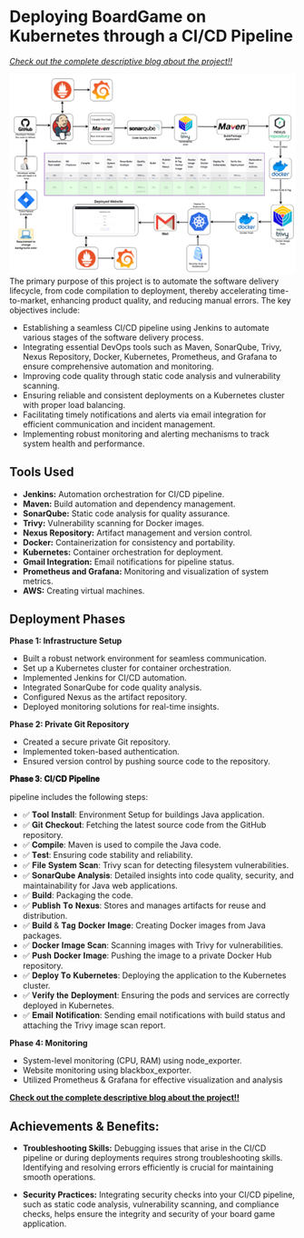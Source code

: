 # Deploying BoardGame on Kubernetes through a CI/CD Pipeline
*[Check out the complete descriptive blog about the project!!](https://drive.google.com/file/d/18o04cllhF501o2CJJnG9QT0S1edHVaue/view?usp=sharing)*


![Alt text](https://github.com/anandkumarrai02/BoardGame-Deployment/blob/main/Deployment-Phases/Img/Screenshot%202024-08-04%20021642.png)
The primary purpose of this project is to automate the software delivery lifecycle, from code compilation to deployment, thereby accelerating time-to-market, enhancing product quality, and reducing manual errors. The key objectives include:

- Establishing a seamless CI/CD pipeline using Jenkins to automate various stages of the software delivery process.
- Integrating essential DevOps tools such as Maven, SonarQube, Trivy, Nexus Repository, Docker, Kubernetes, Prometheus, and Grafana to ensure comprehensive automation and monitoring.
- Improving code quality through static code analysis and vulnerability scanning.
- Ensuring reliable and consistent deployments on a Kubernetes cluster with proper load balancing.
- Facilitating timely notifications and alerts via email integration for efficient communication and incident management.
- Implementing robust monitoring and alerting mechanisms to track system health and performance.

## Tools Used
- **Jenkins:** Automation orchestration for CI/CD pipeline.
- **Maven:** Build automation and dependency management.
- **SonarQube:** Static code analysis for quality assurance.
- **Trivy:** Vulnerability scanning for Docker images.
- **Nexus Repository:** Artifact management and version control.
- **Docker:** Containerization for consistency and portability.
- **Kubernetes:** Container orchestration for deployment.
- **Gmail Integration:** Email notifications for pipeline status.
- **Prometheus and Grafana:** Monitoring and visualization of system metrics.
- **AWS:** Creating virtual machines.

## Deployment Phases

**Phase 1: Infrastructure Setup**
- Built a robust network environment for seamless communication.
- Set up a Kubernetes cluster for container orchestration.
- Implemented Jenkins for CI/CD automation.
- Integrated SonarQube for code quality analysis.
- Configured Nexus as the artifact repository.
- Deployed monitoring solutions for real-time insights.

**Phase 2: Private Git Repository**
- Created a secure private Git repository.
- Implemented token-based authentication.
- Ensured version control by pushing source code to the repository.

**𝐏𝐡𝐚𝐬𝐞 𝟑: 𝐂𝐈/𝐂𝐃 𝐏𝐢𝐩𝐞𝐥𝐢𝐧𝐞**

pipeline includes the following steps:
 - ✅ 𝐓𝐨𝐨𝐥 𝐈𝐧𝐬𝐭𝐚𝐥𝐥: Environment Setup for buildings Java application.
 - ✅ 𝐆𝐢𝐭 𝐂𝐡𝐞𝐜𝐤𝐨𝐮𝐭: Fetching the latest source code from the GitHub repository.
 - ✅ 𝐂𝐨𝐦𝐩𝐢𝐥𝐞: Maven is used to compile the Java code.
 - ✅ 𝐓𝐞𝐬𝐭: Ensuring code stability and reliability.
 - ✅ 𝐅𝐢𝐥𝐞 𝐒𝐲𝐬𝐭𝐞𝐦 𝐒𝐜𝐚𝐧: Trivy scan for detecting filesystem vulnerabilities.
 - ✅ 𝐒𝐨𝐧𝐚𝐫𝐐𝐮𝐛𝐞 𝐀𝐧𝐚𝐥𝐲𝐬𝐢𝐬: Detailed insights into code quality, security, and maintainability for Java web applications.
 - ✅ 𝐁𝐮𝐢𝐥𝐝: Packaging the code.
 - ✅ 𝐏𝐮𝐛𝐥𝐢𝐬𝐡 𝐓𝐨 𝐍𝐞𝐱𝐮𝐬: Stores and manages artifacts for reuse and distribution.
 - ✅ 𝐁𝐮𝐢𝐥𝐝 & 𝐓𝐚𝐠 𝐃𝐨𝐜𝐤𝐞𝐫 𝐈𝐦𝐚𝐠𝐞: Creating Docker images from Java packages.
 - ✅ 𝐃𝐨𝐜𝐤𝐞𝐫 𝐈𝐦𝐚𝐠𝐞 𝐒𝐜𝐚𝐧: Scanning images with Trivy for vulnerabilities.
 - ✅ 𝐏𝐮𝐬𝐡 𝐃𝐨𝐜𝐤𝐞𝐫 𝐈𝐦𝐚𝐠𝐞: Pushing the image to a private Docker Hub repository.
 - ✅ 𝐃𝐞𝐩𝐥𝐨𝐲 𝐓𝐨 𝐊𝐮𝐛𝐞𝐫𝐧𝐞𝐭𝐞𝐬: Deploying the application to the Kubernetes cluster.
 - ✅ 𝐕𝐞𝐫𝐢𝐟𝐲 𝐭𝐡𝐞 𝐃𝐞𝐩𝐥𝐨𝐲𝐦𝐞𝐧𝐭: Ensuring the pods and services are correctly deployed in Kubernetes.
 - ✅ 𝐄𝐦𝐚𝐢𝐥 𝐍𝐨𝐭𝐢𝐟𝐢𝐜𝐚𝐭𝐢𝐨𝐧: Sending email notifications with build status and attaching the Trivy image scan report.

**Phase 4: Monitoring**
- System-level monitoring (CPU, RAM) using node_exporter.
- Website monitoring using blackbox_exporter.
- Utilized Prometheus & Grafana for effective visualization and analysis
  

**[Check out the complete descriptive blog about the project!!](https://drive.google.com/file/d/1DapGlwQqWUzqlOgzgsl-ULP5RfdAFFZb/view?usp=sharing)**

## Achievements & Benefits:

- **Troubleshooting Skills:** Debugging issues that arise in the CI/CD pipeline or during deployments requires strong troubleshooting skills. Identifying and resolving errors efficiently is crucial for maintaining smooth operations.

- **Security Practices:** Integrating security checks into your CI/CD pipeline, such as static code analysis, vulnerability scanning, and compliance checks, helps ensure the integrity and security of your board game application.


